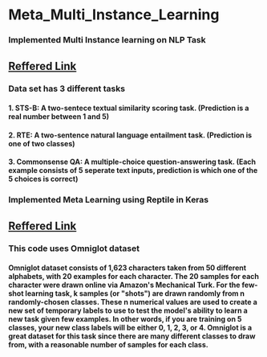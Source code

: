 # Meta_Multi_Instance_Learning

### Implemented Multi Instance learning on NLP Task 
## [Reffered Link](https://colab.research.google.com/github/zphang/zphang.github.io/blob/master/files/notebooks/Multi_task_Training_with_Transformers_NLP.ipynb#scrollTo=IWKTZxcjFPnS)

### Data set has 3 different tasks 
#### 1. STS-B: A two-sentece textual similarity scoring task. (Prediction is a real number between 1 and 5)
#### 2. RTE: A two-sentence natural language entailment task. (Prediction is one of two classes)
#### 3. Commonsense QA: A multiple-choice question-answering task. (Each example consists of 5 seperate text inputs, prediction is which one of the 5 choices is correct) 


### Implemented Meta Learning using Reptile in Keras 
## [Reffered Link](https://keras.io/examples/vision/reptile/)

### This code uses Omniglot dataset 
#### Omniglot dataset consists of 1,623 characters taken from 50 different alphabets, with 20 examples for each character. The 20 samples for each character were drawn online via Amazon's Mechanical Turk. For the few-shot learning task, k samples (or "shots") are drawn randomly from n randomly-chosen classes. These n numerical values are used to create a new set of temporary labels to use to test the model's ability to learn a new task given few examples. In other words, if you are training on 5 classes, your new class labels will be either 0, 1, 2, 3, or 4. Omniglot is a great dataset for this task since there are many different classes to draw from, with a reasonable number of samples for each class.
